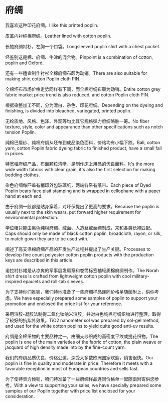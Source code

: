 # 府绸

<p><span class="chinese">我喜欢这种印花府绸。</span><span class="english">I like this printed poplin.</span></p>

<p><span class="chinese">皮革内衬纯棉府绸。</span><span class="english">Leather lined with cotton poplin.</span></p>

<p><span class="chinese">长袖府绸衬衫，左胸一个口袋。</span><span class="english">Longsleeved poplin shirt with a chest pocket.</span></p>

<p><span class="chinese">经鉴别这是棉、府绸、牛津的混合物。</span><span class="english">Pinpoint is a combination of cotton, poplin and Oxford.</span></p>

<p><span class="chinese">还有一些适宜制作衬衫全棉府绸布颇为动销。</span><span class="english">There are also suitable for making shirt cotton Poplin cloth PIN.</span></p>

<p><span class="chinese">全棉坯布市场价格走势同样有下调，而全棉府绸布颇为动销。</span><span class="english">Entire cotton grey fabric market price trend is also reduced, and cotton Poplin cloth PIN.</span></p>

<p><span class="chinese">根据染整加工不同，分为漂白、杂色、印花府绸。</span><span class="english">Depending on the dyeing and finishing, is divided into bleached, variegated, printed poplin.</span></p>

<p><span class="chinese">无纶质地、风格、色泽、外观等均比其它规格弹力府绸略胜一筹。</span><span class="english">No fiber texture, style, color and appearance than other specifications such as notch tension Poplin.</span></p>

<p><span class="chinese">纯棉巴厘纱、纯棉府绸从坯布到成品染色面料，价格均有小幅下跌。</span><span class="english">Bali, cotton yarn, cotton Poplin fabric dyeing fabric to finished product, have a small fall in prices.</span></p>

<p><span class="chinese">特宽幅府绸产品，布面颗粒清晰，是制作床上用品的优良面料。</span><span class="english">It's the more wide width fabrics with clear grain, it's also the first selection for making bedding clothes.</span></p>

<p><span class="chinese">染色府绸每匹盖有梢印外包玻璃纸，两端各系有纸带。</span><span class="english">Each piece of Dyed Poplin bears face plait stamping and is wrapped in cellophane with a paper hand at each end.</span></p>

<p><span class="chinese">由于府绸一般都是贴身穿着，对环保提出了更高的要求。</span><span class="english">Because the poplin is usually next to the skin wears, put forward higher requirement for environmental protection.</span></p>

<p><span class="chinese">学位帽只能由黑色纯棉府绸、绒面、人造丝或丝绸制成，来和各类长袍匹配。</span><span class="english">Caps should only be made of black cotton poplin, broadcloth, rayon, or silk, to match gown they are to be used with.</span></p>

<p><span class="chinese">阐述了高支涤棉府绸产品的开发生产过程并提出了生产关键。</span><span class="english">Processes to develop fine count polyester cotton poplin products with the production keys are described in this article.</span></p>

<p><span class="chinese">诺拉衬衫裙是从凉爽的军事启发肩章和卷筒标签袖轻质棉府绸制作。</span><span class="english">The Norah shirt dress is crafted from lightweight cotton poplin with cool military-inspired epaulets and roll-tab sleeves.</span></p>

<p><span class="chinese">为了支持你们推销，我们特地准备了一些府绸样品连同价格单随函附上，供你考虑。</span><span class="english">We have especially prepared some samples of poplin to support your promotion and enclosed the price list for your reference.</span></p>

<p><span class="chinese">采用溶胶-凝胶法制得二氧化钛纳米溶胶，并对白色纯棉府绸织物进行整理，取得了较好的抗紫外效果。</span><span class="english">TiO2 nanometer sol was prepared by sol-gel method, and used for the white cotton poplins to yield quite good anti-uv results.</span></p>

<p><span class="chinese">府绸是全棉织物的主要品种之一，由细支纱织成的高密度平纹或提花织物。</span><span class="english">The poplin is one of the main varieties of the fabric of cotton, the plain weave or jacquard of high density made into by the fine-count yarn.</span></p>

<p><span class="chinese">我们的府绸品质优良，价格公道，深受大多数欧洲国家欢迎，销售很快。</span><span class="english">Our poplin is fine in quality and moderate in price. Therefore it meets with a favorable reception in most of European countries and sells fast.</span></p>

<p><span class="chinese">为了使持贵方倾销，咱们特准备了一些府绸样品连同价格单一起随函附寄供您参考。</span><span class="english">With a view to supporting your sales, we have specially prepared some samples of our Poplin together with price list enclosed for your consideration.</span></p>

